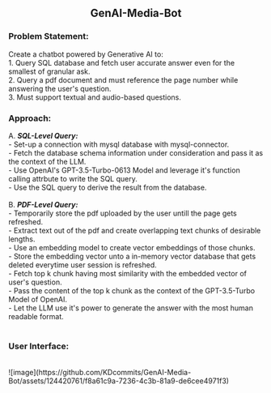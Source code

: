 <h2 align="center"> GenAI-Media-Bot </h2>

<h3>Problem Statement:</h3>
Create a chatbot powered by Generative AI to:<br>
  1. Query SQL database and fetch user accurate answer even for the smallest of granular ask.<br>
  2. Query a pdf document and must reference the page number while answering the user's question. <br>
  3. Must support textual and audio-based questions. <br>

<h3>Approach:</h3>
A.  <i><strong>SQL-Level Query:</strong></i><br>
        - Set-up a connection with mysql database with mysql-connector.<br>
        - Fetch the database schema information under consideration and pass it as the context of the LLM.<br>
        - Use OpenAI's GPT-3.5-Turbo-0613 Model and leverage it's function calling attrbute to write the SQL query. <br>
        - Use the SQL query to derive the result from the database.<br><br>
B.  <i><strong>PDF-Level Query:</strong></i><br>
        - Temporarily store the pdf uploaded by the user untill the page gets refreshed.<br>
        - Extract text out of the pdf and create overlapping text chunks of desirable lengths.<br>
        - Use an embedding model to create vector embeddings of those chunks.<br>
        - Store the embedding vector unto a in-memory vector database that gets deleted everytime user session is refreshed.<br>
        - Fetch top k chunk having most similarity with the embedded vector of user's question.<br>
        - Pass the content of the top k chunk as the context of the GPT-3.5-Turbo Model of OpenAI.<br>
        - Let the LLM use it's power to generate the answer with the most human readable format.<br><br>

<h3>User Interface:</h3><br>
![image](https://github.com/KDcommits/GenAI-Media-Bot/assets/124420761/f8a61c9a-7236-4c3b-81a9-de6cee4971f3)

